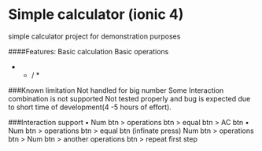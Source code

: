 # Simple calculator (ionic 4)
simple calculator project for demonstration purposes 

####Features:
Basic calculation
Basic operations
+ - / *

###Known limitation
Not handled for big number
Some Interaction combination is not supported
Not tested properly and bug is expected due to short time of development(4 -5 hours of effort). 

###Interaction support
	• Num btn > operations btn > equal btn > AC btn
	• Num btn > operations btn > equal btn (infinate press)
Num btn > operations btn > Num btn > another operations btn >  repeat first step

